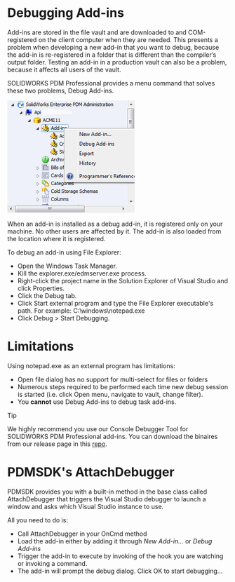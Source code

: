 # Debugging Add-ins 

Add-ins are stored in the file vault and are downloaded to and COM-registered on the client computer when they are needed. This presents a problem when developing a new add-in that you want to debug, because the add-in is re-registered in a folder that is different than the compiler’s output folder. Testing an add-in in a production vault can also be a problem, because it affects all users of the vault.

SOLIDWORKS PDM Professional provides a menu command that solves these two problems, Debug Add-ins.

<img src="../images/DebugAddIn.png"/>

When an add-in is installed as a debug add-in, it is registered only on your machine. No other users are affected by it. The add-in is also loaded from the location where it is registered.

To debug an add-in using File Explorer:

- Open the Windows Task Manager.
- Kill the explorer.exe/edmserver.exe process.
- Right-click the project name in the Solution Explorer of Visual Studio and click Properties.
- Click the Debug tab.
- Click Start external program and type the File Explorer executable's path. For example:
C:\windows\notepad.exe
- Click Debug > Start Debugging.


# Limitations

Using notepad.exe as an external program has limitations:

- Open file dialog has no support for multi-select for files or folders
- Numerous steps required to be performed each time new debug session is started (i.e. click Open menu, navigate to vault, change filter). 
- You **cannot** use Debug Add-ins to debug task add-ins.

>[!TIP]
> We highly recommend you use our Console Debugger Tool for SOLIDWORKS PDM Professional add-ins. You can download the binaires from our release page in this [repo](https://github.com/AmenJlili/Console-debugger-tool-for-SOLIDWORKS-PDM-Professional-addins/releases). 



# PDMSDK's AttachDebugger

PDMSDK provides you with a built-in method in the base class called AttachDebugger that triggers the Visual Studio debugger to launch a window and asks which Visual Studio instance to use. 

All you need to do is: 

- Call AttachDebugger in your OnCmd method
- Load the add-in either by adding it through *New Add-in...* or *Debug Add-ins*
- Trigger the add-in to execute by invoking of the hook you are watching or invoking a command.
- The add-in will prompt the debug dialog. Click OK to start debugging...